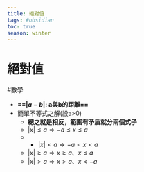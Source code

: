 ```yaml
---
title: 絕對值
tags: #obsidian 
toc: true
season: winter
---
```

# 絕對值
#數學
- **==$|a-b|$: a與b的距離==**
- 簡單不等式之解(設a>0)
	- **總之就是相反，範圍有矛盾就分兩個式子**
	- $|x|\leq a \Rightarrow -a\leq x\leq a$
	- 	- $|x|<a \Rightarrow -a<x<a$
	- $|x|\geq a \Rightarrow x\geq a、x\leq a$
	- $|x|>a \Rightarrow x>a、x< -a$

